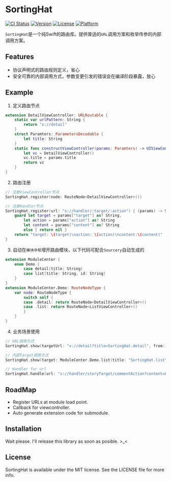 # SortingHat

[![CI Status](https://img.shields.io/travis/Shao/SortingHat.svg?style=flat)](https://travis-ci.org/Shao/SortingHat)
[![Version](https://img.shields.io/cocoapods/v/SortingHat.svg?style=flat)](https://cocoapods.org/pods/SortingHat)
[![License](https://img.shields.io/cocoapods/l/SortingHat.svg?style=flat)](https://cocoapods.org/pods/SortingHat)
[![Platform](https://img.shields.io/cocoapods/p/SortingHat.svg?style=flat)](https://cocoapods.org/pods/SortingHat)

`SortingHat`是一个纯Swift的路由库。提供普适的`URL`调用方案和枚举传参的内部调用方案。

## Features
- 协议声明式的路由规则定义，省心
- 安全可靠的内部调用方式，参数变更引发的错误会在编译阶段暴露，放心

## Example
1. 定义路由节点
```swift
extension DetailViewController: URLRoutable {
    static var urlPattern: String {
        return "x://detail"
    }
    struct Paramters: ParametersDecodable {
        let title: String
    }
    static func constructViewController(params: Paramters) -> UIViewController? {
        let vc = DetailViewController()
        vc.title = params.title
        return vc
    }
}
```
2. 路由注册
```swift
// 注册ViewController节点
SortingHat.register(node: RouteNode<DetailViewController>())

// 注册Handler节点
SortingHat.register(url: "x://handler/:target/:action") { (params) -> String? in
    guard let target = params["target"] as? String,
        let action = params["action"] as? String
        let content = params["content"] as? String
        else { return nil }
    return "target: \(target)\naction: \(action)\ncontent:\(content)"
}
```
3. 自动在`模块中枢`增开路由模块，以下代码可配合`Sourcery`自动生成的
```swift
extension ModuleCenter {
    enum Demo {
        case detail(title: String)
        case list(title: String, id: String)
    }
}
extension ModuleCenter.Demo: RouteNodeType {
    var node: RouteNodeType {
        switch self {
        case .detail: return RouteNode<DetailViewController>()
        case .list: return RouteNode<ListViewController>()
        }
    }
}
```
4. 业务场景使用
```swift
// URL调用方式
SortingHat.show(targetUrl: "x://detail?title=SortingHat.detail", from: self)

// 内部Target调用方式
SortingHat.show(target: ModuleCenter.Demo.list(title: "SortingHat.list", id: "BJ2019"), from: self)

// Handler for url
SortingHat.handle(url: "x://handler/storyTarget/commentAction?content=Hello,SortingHat")
```

## RoadMap
- Register URLs at module load point.
- Callback for viewcontroller.
- Auto generate extension code for submodule.

## Installation

Wait please. I'll release this library as soon as posible. >_<

## License

SortingHat is available under the MIT license. See the LICENSE file for more info.
